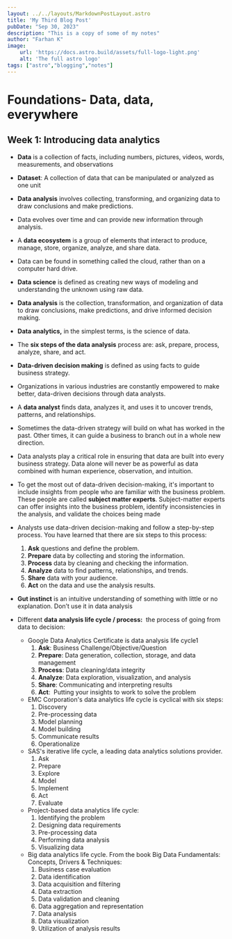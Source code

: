 ```yaml
---
layout: ../../layouts/MarkdownPostLayout.astro
title: 'My Third Blog Post'
pubDate: "Sep 30, 2023"
description: "This is a copy of some of my notes"
author: "Farhan K"
image:
    url: 'https://docs.astro.build/assets/full-logo-light.png'
    alt: 'The full astro logo'
tags: ["astro","blogging","notes"]
---
```

# Foundations- Data, data, everywhere

## Week 1: Introducing data analytics

- **Data** is a collection of facts, including numbers, pictures, videos, words, measurements, and observations
- **Dataset**: A collection of data that can be manipulated or analyzed as one unit
- **Data analysis** involves collecting, transforming, and organizing data to draw conclusions and make predictions.
- Data evolves over time and can provide new information through analysis.
- A **data ecosystem** is a group of elements that interact to produce, manage, store, organize, analyze, and share data.
- Data can be found in something called the cloud, rather than on a computer hard drive.
- **Data science** is defined as creating new ways of modeling and understanding the unknown using raw data.
- **Data analysis** is the collection, transformation, and organization of data to draw conclusions, make predictions, and drive informed decision making.
- **Data analytics,** in the simplest terms, is the science of data.
- The **six steps of the data analysis** process are: ask, prepare, process, analyze, share, and act.
- **Data-driven decision making** is defined as using facts to guide business strategy.
- Organizations in various industries are constantly empowered to make better, data-driven decisions through data analysts.
- A **data analyst** finds data, analyzes it, and uses it to uncover trends, patterns, and relationships.
- Sometimes the data-driven strategy will build on what has worked in the past. Other times, it can guide a business to branch out in a whole new direction.
- Data analysts play a critical role in ensuring that data are built into every business strategy. Data alone will never be as powerful as data combined with human experience, observation, and intuition.
- To get the most out of data-driven decision-making, it's important to include insights from people who are familiar with the business problem. These people are called **subject matter experts**. Subject-matter experts can offer insights into the business problem, identify inconsistencies in the analysis, and validate the choices being made 

- Analysts use data-driven decision-making and follow a step-by-step process. You have learned that there are six steps to this process:
	1.  **Ask** questions and define the problem.
	2.  **Prepare** data by collecting and storing the information.
	3.  **Process** data by cleaning and checking the information.
	4.  **Analyze** data to find patterns, relationships, and trends.
	5.  **Share** data with your audience.
	6.  **Act** on the data and use the analysis results.
- **Gut instinct** is an intuitive understanding of something with little or no explanation. Don’t use it in data analysis
- Different **data analysis life cycle / process:**  the process of going from data to decision:
	- Google Data Analytics Certificate is data analysis life cycle1
		1.  **Ask**: Business Challenge/Objective/Question
		2.  **Prepare**: Data generation, collection, storage, and data management
		3.  **Process**: Data cleaning/data integrity
		4.  **Analyze**: Data exploration, visualization, and analysis
		5.  **Share**: Communicating and interpreting results 
		6.  **Act**:  Putting your insights to work to solve the problem
	- EMC Corporation's data analytics life cycle is cyclical with six steps:
		1.  Discovery
		2.  Pre-processing data
		3.  Model planning
		4.  Model building
		5.  Communicate results
		6.  Operationalize
	- SAS's iterative life cycle, a leading data analytics solutions provider.
		1.  Ask
		2.  Prepare
		3.  Explore
		4.  Model
		5.  Implement
		6.  Act
		7.  Evaluate
	- Project-based data analytics life cycle:
		1.  Identifying the problem
		2.  Designing data requirements
		3.  Pre-processing data
		4.  Performing data analysis
		5.  Visualizing data
	- Big data analytics life cycle. From the book Big Data Fundamentals: Concepts, Drivers & Techniques: 
		1.  Business case evaluation
		2.  Data identification
		3.  Data acquisition and filtering
		4.  Data extraction
		5.  Data validation and cleaning 
		6.  Data aggregation and representation
		7.  Data analysis
		8.  Data visualization
		9.  Utilization of analysis results
